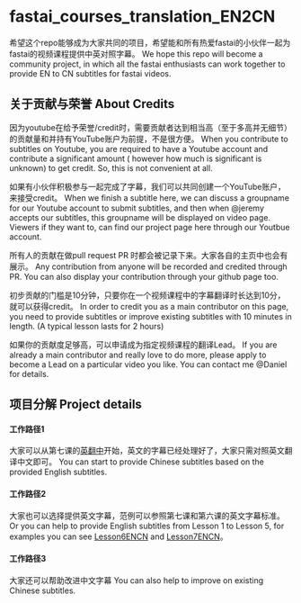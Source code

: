 # fastai_courses_translation_EN2CN

希望这个repo能够成为大家共同的项目，希望能和所有热爱fastai的小伙伴一起为fastai的视频课程提供中英对照字幕。
We hope this repo will become a community project, in which all the fastai enthusiasts can work together to provide EN to CN subtitles for fastai videos.  

## 关于贡献与荣誉 About Credits
因为youtube在给予荣誉/credit时，需要贡献者达到相当高（至于多高并无细节）的贡献量和并持有YouTube账户为前提，不是很方便。
When you contribute to subtitles on Youtube, you are required to have a Youtube account and contribute a significant amount ( however how much is significant is unknown) to get credit. So, this is not convenient at all. 

如果有小伙伴积极参与一起完成了字幕，我们可以共同创建一个YouTube账户，来接受credit。
When we finish a subtitle here, we can discuss a groupname for our Youtube account to submit subtitles, and then when @jeremy accepts our subtitles, this groupname will be displayed on video page. Viewers if they want to, can find our project page here through our Youtbue account.  

所有人的贡献在做pull request PR 时都会被记录下来。大家各自的主页中也会有展示。
Any contribution from anyone will be recorded and credited through PR. You can also display your contribution through your github page too. 

初步贡献的门槛是10分钟，只要你在一个视频课程中的字幕翻译时长达到10分，就可以获得credit。
In order to credit you as a main contributor on this page, you need to provide subtitles or improve existing subtitles with 10 minutes in length. (A typical lesson lasts for 2 hours)  

如果你的贡献度足够高，可以申请成为指定视频课程的翻译Lead。
If you are already a main contributor and really love to do more, please apply to become a Lead on a particular video you like.   You can contact me @Daniel for details. 

## 项目分解 Project details
#### 工作路径1
大家可以从第七课的[英翻中](https://github.com/EmbraceLife/fastai_courses_translation_EN2CN/blob/master/Lesson7ENCN.sbv)开始，英文的字幕已经处理好了，大家只需对照英文翻译中文即可。
You can start to provide Chinese subtitles based on the provided English subtitles. 

#### 工作路径2
大家也可以选择提供英文字幕，范例可以参照第七课和第六课的英文字幕标准。
Or you can help to provide English subtitles from Lesson 1 to Lesson 5, for examples you can see [Lesson6ENCN](https://github.com/EmbraceLife/fastai_courses_translation_EN2CN/blob/master/Lesson6ENCN.sbv) and [Lesson7ENCN](https://github.com/EmbraceLife/fastai_courses_translation_EN2CN/blob/master/Lesson7ENCN.sbv)。 

#### 工作路径3
大家还可以帮助改进中文字幕
You can also help to improve on existing Chinese subtitles. 

